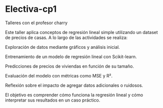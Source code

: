 # Electiva-cp1
Talleres con el profesor charry

Este taller aplica conceptos de regresión lineal simple utilizando un dataset de precios de casas. A lo largo de las actividades se realiza:

Exploración de datos mediante gráficos y análisis inicial.

Entrenamiento de un modelo de regresión lineal con Scikit-learn.

Predicciones de precios de viviendas en función de su tamaño.

Evaluación del modelo con métricas como MSE y R².

Reflexión sobre el impacto de agregar datos adicionales o ruidosos.

El objetivo es comprender cómo funciona la regresión lineal y cómo interpretar sus resultados en un caso práctico.

